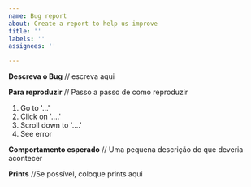 ```yaml
---
name: Bug report
about: Create a report to help us improve
title: ''
labels: ''
assignees: ''

---
```


**Descreva o Bug**
// escreva aqui

**Para reproduzir**
// Passo a passo de como reproduzir
1. Go to '...'
2. Click on '....'
3. Scroll down to '....'
4. See error

**Comportamento esperado**
// Uma pequena descrição do que deveria acontecer

**Prints**
//Se possível, coloque prints aqui
